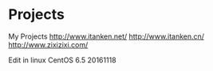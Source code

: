 # Projects
My Projects
http://www.itanken.net/
http://www.itanken.cn/
http://www.zixizixi.com/

Edit in linux CentOS 6.5
 20161118
